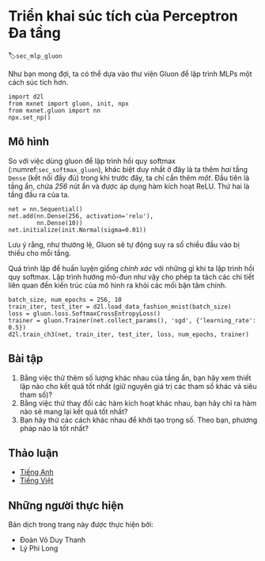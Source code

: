 <!-- ===================== Bắt đầu phần dịch===================== -->
<!-- ========================================= REVISE - BẮT ĐẦU =================================== -->

<!--
# Concise Implementation of Multilayer Perceptron
-->

# Triển khai súc tích của Perceptron Đa tầng
:label:`sec_mlp_gluon`

<!--
As you might expect, by relying on the Gluon library, we can implement MLPs even more concisely.
-->

Như bạn mong đợi, ta có thể dựa vào thư viện Gluon để lập trình MLPs một cách súc tích hơn.

```{.python .input}
import d2l
from mxnet import gluon, init, npx
from mxnet.gluon import nn
npx.set_np()
```

<!--
## The Model
-->

## Mô hình

<!--
As compared to our gluon implementation of softmax regression implementation (:numref:`sec_softmax_gluon`), 
the only difference is that we add *two* `Dense` (fully-connected) layers (previously, we added *one*).
The first is our hidden layer, which contains *256* hidden units and applies the ReLU activation function.
The second, is our output layer.
-->

So với việc dùng gluon để lập trình hồi quy softmax (:numref:`sec_softmax_gluon`), khác biệt duy nhất ở đây là ta thêm *hai* tầng `Dense` (kết nối đầy đủ) trong khi trước đây, ta chỉ cần thêm *một*. 
Đầu tiên là tầng ẩn, chứa *256* nút ẩn và được áp dụng hàm kích hoạt ReLU.
Thứ hai là tầng đầu ra của ta.

```{.python .input  n=5}
net = nn.Sequential()
net.add(nn.Dense(256, activation='relu'),
        nn.Dense(10))
net.initialize(init.Normal(sigma=0.01))
```

<!--
Note that Gluon, as usual, automatically infers the missing input dimensions to each layer.
-->

Lưu ý rằng, như thường lệ, Gluon sẽ tự động suy ra số chiều đầu vào bị thiếu cho mỗi tầng.

<!--
The training loop is *exactly* the same as when we implemented softmax regression.
This modularity enables us to separate matterns concerning the model architecture from orthogonal considerations.
-->

Quá trình lặp để huấn luyện giống *chính xác* với những gì khi ta lập trình hồi quy softmax.
Lập trình hướng mô-đun như vậy cho phép ta tách các chi tiết liên quan đến kiến trúc của mô hình ra khỏi các mối bận tâm chính.

```{.python .input  n=6}
batch_size, num_epochs = 256, 10
train_iter, test_iter = d2l.load_data_fashion_mnist(batch_size)
loss = gluon.loss.SoftmaxCrossEntropyLoss()
trainer = gluon.Trainer(net.collect_params(), 'sgd', {'learning_rate': 0.5})
d2l.train_ch3(net, train_iter, test_iter, loss, num_epochs, trainer)
```

<!--
## Exercises
-->

## Bài tập

<!--
1. Try adding different numbers of hidden layers. What setting (keeping other parameters and hyperparameters constant) works best?
2. Try out different activation functions. Which ones work best?
3. Try different schemes for initializing the weights. What method works best?
-->

1. Bằng việc thử thêm số lượng khác nhau của tầng ẩn, bạn hãy xem thiết lập nào cho kết quả tốt nhất (giữ nguyên giá trị các tham số khác và siêu tham số)?
2. Bằng việc thử thay đổi các hàm kích hoạt khác nhau, bạn hãy chỉ ra hàm nào sẽ mang lại kết quả tốt nhất?
3. Bạn hãy thử các cách khác nhau để khởi tạo trọng số. Theo bạn, phương pháp nào là tốt nhất?

<!-- ===================== Kết thúc phần dịch ===================== -->

<!-- ========================================= REVISE - KẾT THÚC ===================================-->

<!--
## [Discussions](https://discuss.mxnet.io/t/2340)
-->

## Thảo luận
* [Tiếng Anh](https://discuss.mxnet.io/t/2340)
* [Tiếng Việt](https://forum.machinelearningcoban.com/c/d2l)


## Những người thực hiện
Bản dịch trong trang này được thực hiện bởi:
<!--
Tác giả của mỗi Pull Request điền tên mình và tên những người review mà bạn thấy
hữu ích vào từng phần tương ứng. Mỗi dòng một tên, bắt đầu bằng dấu `*`.

Lưu ý:
* Nếu reviewer không cung cấp tên, bạn có thể dùng tên tài khoản GitHub của họ
với dấu `@` ở đầu. Ví dụ: @aivivn.

* Tên đầy đủ của các reviewer có thể được tìm thấy tại https://github.com/aivivn/d2l-vn/blob/master/docs/contributors_info.md.
-->

* Đoàn Võ Duy Thanh
* Lý Phi Long
